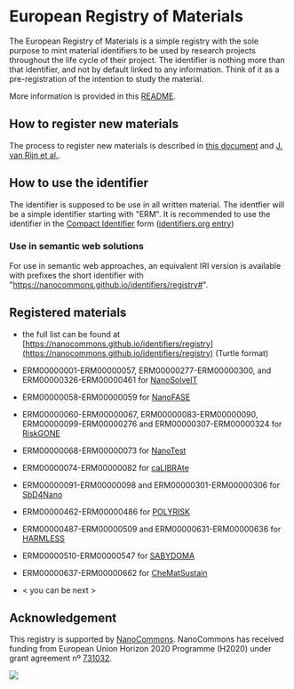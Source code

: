 # European Registry of Materials

<script type="application/ld+json">
  {
    "@context": "https://schema.org/",
    "@type": "Collection",
    "name": "European Registry of Materials",
    "description": "A registry collecting ERM identifers requested by third-party projects to allow annotation materials with a global, unique identifier.",
    "license": "https://creativecommons.org/publicdomain/zero/1.0/",
    "keywords": "nanosafety, identifier, nanotechnology, material, chemistry",
    "identifier": "https://nanocommons.github.io/identifiers/registry",
    "url": "https://nanocommons.github.io/identifiers/",
    "archivedAt": "https://doi.org/10.5281/zenodo.6257660",
    "provider": {
      "@type": "Organization",
      "name": "NanoCommons",
      "url": "https://www.nanocommons.eu/"
    }
  }
</script>

The European Registry of Materials is a simple registry with the sole purpose to mint material
identifiers to be used by research projects throughout the life cycle of their project. The
identifier is nothing more than that identifier, and not by default linked to any information.
Think of it as a pre-registration of the intention to study the material.

More information is provided in this [README](https://github.com/NanoCommons/identifiers/blob/master/readme.md).

## How to register new materials

The process to register new materials is described in [this document](register.md) and
[J. van Rijn et al.](https://jcheminf.biomedcentral.com/articles/10.1186/s13321-022-00614-7).

## How to use the identifier

The identifier is supposed to be use in all written material. The identfier will be a simple
identifier starting with "ERM". It is recommended to use the identifier in the
[Compact Identifier](https://europepmc.org/articles/pmc5944906) form
([identifiers.org entry](https://registry.identifiers.org/registry/erm))

### Use in semantic web solutions

For use in semantic web approaches, an equivalent IRI version is available with prefixes the
short identifier with "https://nanocommons.github.io/identifiers/registry#".

## Registered materials

* the full list can be found at [https://nanocommons.github.io/identifiers/registry](https://nanocommons.github.io/identifiers/registry) (Turtle format)
* ERM00000001-ERM00000057, ERM00000277-ERM00000300, and ERM00000326-ERM00000461 for [NanoSolveIT](https://nanosolveit.eu/)
* ERM00000058-ERM00000059 for [NanoFASE](http://www.nanofase.eu/)
* ERM00000060-ERM00000067, ERM00000083-ERM00000090, ERM00000099-ERM00000276 and ERM00000307-ERM00000324 for [RiskGONE](https://riskgone.wp.nilu.no)
* ERM00000068-ERM00000073 for [NanoTest](http://www.nanotest-fp7.eu/)
* ERM00000074-ERM00000082 for [caLIBRAte](https://cordis.europa.eu/project/id/686239)
* ERM00000091-ERM00000098 and ERM00000301-ERM00000306 for [SbD4Nano](https://www.sbd4nano.eu/)
* ERM00000462-ERM00000486 for [POLYRISK](https://polyrisk.science/)
* ERM00000487-ERM00000509 and ERM00000631-ERM00000636 for [HARMLESS](https://www.harmless-project.eu/)
* ERM00000510-ERM00000547 for [SABYDOMA](https://www.sabydoma.eu/)
* ERM00000637-ERM00000662 for [CheMatSustain](https://chematsustain.eu/)

* < you can be next >

## Acknowledgement

This registry is supported by [NanoCommons](https://www.nanocommons.eu/).
NanoCommons has received funding from European Union
Horizon 2020 Programme (H2020) under grant agreement nº [731032](https://cordis.europa.eu/project/rcn/212586/en).

![](https://licensebuttons.net/p/zero/1.0/88x31.png)
